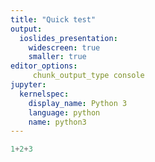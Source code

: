 ```yaml
---
title: "Quick test"
output:
  ioslides_presentation:
    widescreen: true
    smaller: true
editor_options:
     chunk_output_type console
jupyter:
  kernelspec:
    display_name: Python 3
    language: python
    name: python3
---
```


```python
1+2+3
```

```python

```
